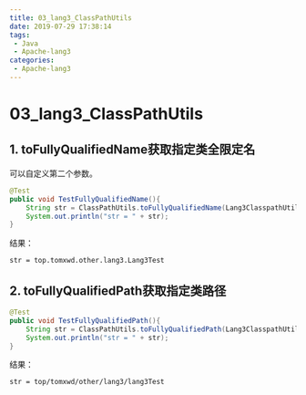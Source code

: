 ```yaml
---
title: 03_lang3_ClassPathUtils
date: 2019-07-29 17:38:14
tags: 
 - Java
 - Apache-lang3
categories:
 - Apache-lang3
---
```


# 03_lang3_ClassPathUtils

## 1. toFullyQualifiedName获取指定类全限定名

可以自定义第二个参数。

```java
@Test
public void TestFullyQualifiedName(){
    String str = ClassPathUtils.toFullyQualifiedName(Lang3ClasspathUtilsTest.class, "Lang3Test");
    System.out.println("str = " + str);
}
```

结果：

```
str = top.tomxwd.other.lang3.Lang3Test
```





## 2. toFullyQualifiedPath获取指定类路径

```java
@Test
public void TestFullyQualifiedPath(){
    String str = ClassPathUtils.toFullyQualifiedPath(Lang3ClasspathUtilsTest.class,"lang3Test");
    System.out.println("str = " + str);
}
```

结果：

```
str = top/tomxwd/other/lang3/lang3Test
```

